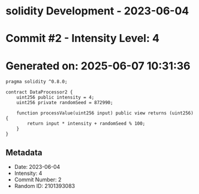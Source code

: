 ﻿# solidity Development - 2023-06-04
# Commit #2 - Intensity Level: 4
# Generated on: 2025-06-07 10:31:36
```solidity
pragma solidity ^0.8.0;

contract DataProcessor2 {
    uint256 public intensity = 4;
    uint256 private randomSeed = 872990;

    function processValue(uint256 input) public view returns (uint256) {
        return input * intensity + randomSeed % 100;
    }
}
```
## Metadata
- Date: 2023-06-04
- Intensity: 4
- Commit Number: 2
- Random ID: 2101393083
